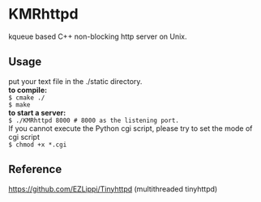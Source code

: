 # KMRhttpd
kqueue based C++ non-blocking http server on Unix.

## Usage
put your text file in the ./static directory.  
<b>to compile:</b>  
`
$ cmake ./  
`  
`
$ make
`  
<b>to start a server:</b>  
`
$ ./KMRhttpd 8000 # 8000 as the listening port.
`  
If you cannot execute the Python cgi script, please try to set the mode of cgi script  
`
$ chmod +x *.cgi
`  
## Reference
https://github.com/EZLippi/Tinyhttpd (multithreaded tinyhttpd)

